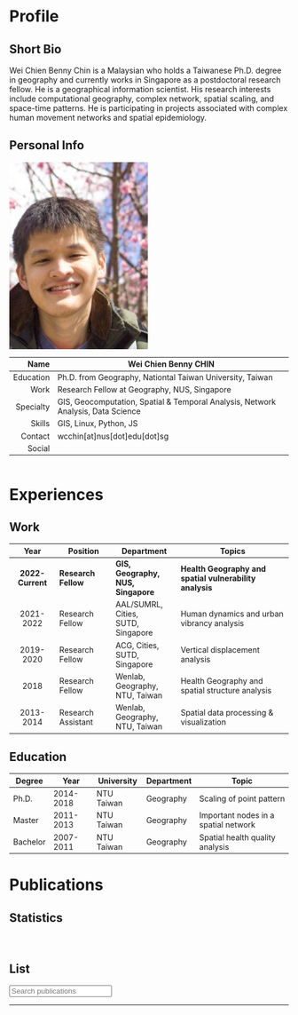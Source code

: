 # Profile

## <span class="mu mu-right"></span> Short Bio

Wei Chien Benny Chin is a Malaysian who holds a Taiwanese Ph.D. degree in geography and currently works in Singapore as a postdoctoral research fellow. He is a geographical information scientist. His research interests include computational geography, complex network, spatial scaling, and space-time patterns. He is participating in projects associated with complex human movement networks and spatial epidemiology.

## <span class="mu mu-right"></span> Personal Info

<div class="row">
<div class="four columns">

<img src="/resources/images/benny.jpg" style="width: 250px; height: 337px; object-fit: cover; object-position: 0 0;">

</div>
<div class="eight columns">

|      Name | Wei Chien Benny CHIN                                                             |
|----------:|----------------------------------------------------------------------------------|
| Education | Ph.D. from Geography, Nationtal Taiwan University, Taiwan                        |
|      Work | Research Fellow at Geography, NUS, Singapore                                     |
| Specialty | GIS, Geocomputation, Spatial & Temporal Analysis, Network Analysis, Data Science |
|    Skills | GIS, Linux, Python, JS                                                           |
|   Contact | wcchin[at]nus[dot]edu[dot]sg                                                     |
|    Social | <a href="https://orcid.org/0000-0001-7215-3303"><i class="ai ai-orcid"></i></a>  <a href="https://www.scopus.com/authid/detail.uri?authorId=56596201400"><i class="ai ai-scopus"></i></a>  <a href="https://scholar.google.com/citations?hl=zh-TW&user=P2IJvyQAAAAJ"><i class="ai ai-google-scholar"></i></a>  <a href="https://papers.ssrn.com/sol3/cf_dev/AbsByAuth.cfm?per_id=4909051"><i class="ai ai-ssrn"></i></a>  <a href="https://www.researchgate.net/profile/Benny_Chin"><i class="ai ai-researchgate"></i></a>  |

</div>
</div>


# Experiences
## <span class="mu mu-right"></span> Work

|       Year       | Position            | Department                             | Topics                                                  |
|:----------------:|---------------------|----------------------------------------|---------------------------------------------------------|
| **2022-Current** | **Research Fellow** | **GIS, Geography, <br>NUS, Singapore** | **Health Geography and spatial vulnerability analysis** |
|     2021-2022    | Research Fellow     | AAL/SUMRL, Cities, <br>SUTD, Singapore | Human dynamics and urban vibrancy analysis              |
|     2019-2020    | Research Fellow     | ACG, Cities, <br>SUTD, Singapore       | Vertical displacement analysis                          |
|       2018       | Research Fellow     | Wenlab, Geography, <br>NTU, Taiwan     | Health Geography and spatial structure analysis         |
|     2013-2014    | Research Assistant  | Wenlab, Geography, <br>NTU, Taiwan     | Spatial data processing & visualization                 |


## <span class="mu mu-right"></span> Education

| Degree   | Year      | University | Department | Topic                                |
|----------|-----------|------------|------------|--------------------------------------|
| Ph.D.    | 2014-2018 | NTU Taiwan | Geography  | Scaling of point pattern             |
| Master   | 2011-2013 | NTU Taiwan | Geography  | Important nodes in a spatial network |
| Bachelor | 2007-2011 | NTU Taiwan | Geography  | Spatial health quality analysis      |


# Publications

## <span class="mu mu-right"></span> Statistics

<div class="row">
<div class="one column"></div>
<div class="ten columns">
<canvas id="publicationByYear" style="width:100% height:400px"></canvas>
</div>
<div class="one column"></div>
</div>
<div class="row" style="padding-top: 20px"></div>
<div class="row">
<div class="one column"></div>
<div class="ten columns">
<canvas id="citationByYear" style="width:100% height:200px"></canvas>
</div>
<div class="one column"></div>
</div>

## <span class="mu mu-right"></span> List

<div class="row" align="justify">
<input type="text" class="bibtex_search" id="searchbar" placeholder="Search publications">
</div>

<div id="bibtex_display" align="justify"></div>

-----

